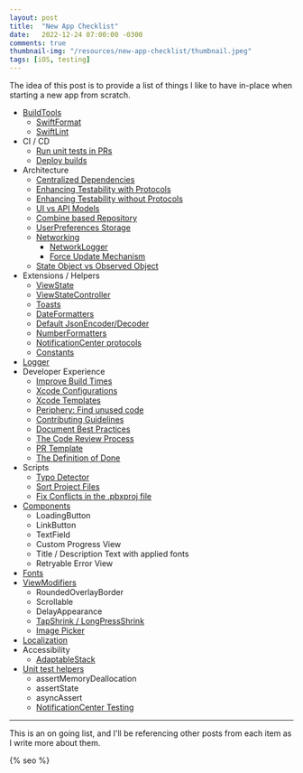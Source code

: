 ```yaml
---
layout: post
title:  "New App Checklist"
date:   2022-12-24 07:00:00 -0300
comments: true
thumbnail-img: "/resources/new-app-checklist/thumbnail.jpeg"
tags: [iOS, testing]
---
```


The idea of this post is to provide a list of things I like to have in-place when starting a new app from scratch.

- [BuildTools](/2023-01-01-new-app-build-tools/)
  - [SwiftFormat](/2023-07-22-new-app-swiftformat-config/)
  - [SwiftLint](/2023-07-23-enforce-minimum-swiftlint-version/)
- CI / CD
  - [Run unit tests in PRs](https://github.com/mdb1/SwiftyPick/blob/main/Documentation/Fastlane.md)
  - [Deploy builds](https://github.com/mdb1/SwiftyPick/blob/main/Documentation/Fastlane+Distribution.md)
- Architecture
  - [Centralized Dependencies](/2024-02-29-centralized-dependencies/)
  - [Enhancing Testability with Protocols](/2023-02-13-enhancing-testability-with-protocols/)
  - [Enhancing Testability without Protocols](/2023-02-03-enhancing-testability-without-protocols/)
  - [UI vs API Models](/2023-08-25-ui-vs-api-models-different-layers/)
  - [Combine based Repository](/2023-08-28-combine-based-repository/)
  - [UserPreferences Storage](/2023-04-18-user-preferences/)
  - [Networking](https://github.com/mdb1/CoreNetworking)
    - [NetworkLogger](/2023-05-27-network-logger/)
    - [Force Update Mechanism](/2023-09-29-force-update-mechanism/)
  - [State Object vs Observed Object](/2023-09-12-state-object-vs-observed-object/)
- Extensions / Helpers
  - [ViewState](/2023-01-08-new-app-view-state/)
  - [ViewStateController](/2023-03-04-view-state-controller/)
  - [Toasts](/2023-03-08-new-app-toasts/)
  - [DateFormatters](/2023-01-10-new-app-date-formatters/)
  - [Default JsonEncoder/Decoder](/2023-01-10-new-app-json-encoder-decoder/)
  - [NumberFormatters](/2023-06-12-new-app-number-formatters/)
  - [NotificationCenter protocols](/2023-08-12-new-app-notification-center-protocols/)
  - [Constants](/2022-12-24-new-app-constants/)
- [Logger](/2023-05-06-new-app-console-logger/)
- Developer Experience
  - [Improve Build Times](/2023-08-18-improve-build-times-in-spm-packages-and-in-your-apps/)
  - [Xcode Configurations](/2023-03-14-my-xcode-setup-and-shortcuts/)
  - [Xcode Templates](/2023-01-27-new-app-xcode-templates/)
  - [Periphery: Find unused code](/2023-08-21-use-periphery-to-find-unused-code/)
  - [Contributing Guidelines](/2023-01-02-new-app-contributing-guidelines/)
  - [Document Best Practices](/2023-08-04-new-app-document-best-practices/)
  - [The Code Review Process](/2022-03-10-the-code-review-process/)
  - [PR Template](/2023-01-09-new-app-pr-template/)
  - [The Definition of Done](/2023-05-13-the-definition-of-done/)
- Scripts
  - [Typo Detector](/2023-08-30-swift-typo-detector/)
  - [Sort Project Files](https://github.com/mdb1/SwiftyPick/blob/main/Documentation/SortProject.md)
  - [Fix Conflicts in the .pbxproj file](https://github.com/Lightricks/Kintsugi)
- [Components](/2023-01-04-new-app-components/)
  - LoadingButton
  - LinkButton
  - TextField
  - Custom Progress View
  - Title / Description Text with applied fonts
  - Retryable Error View
- [Fonts](/2023-01-20-new-app-fonts/)
- [ViewModifiers](/2023-01-03-new-app-view-modifiers/)
  - RoundedOverlayBorder
  - Scrollable
  - DelayAppearance
  - [TapShrink / LongPressShrink](/2023-10-22-shrink-modifiers/)
  - [Image Picker](/2024-01-30-image-picker-modifier/)
- [Localization](/2022-12-27-new-app-localization/)
- Accessibility
  - [AdaptableStack](/2023-10-07-adaptable-stack/)
- [Unit test helpers](/2023-02-02-new-app-testing-helpers/)
  - assertMemoryDeallocation
  - assertState
  - asyncAssert
  - [NotificationCenter Testing](/2023-09-18-notification-center-testing/)

---

This is an on going list, and I'll be referencing other posts from each item as I write more about them.

<!-- Do not remove - SEO meta tags -->
{% seo %}